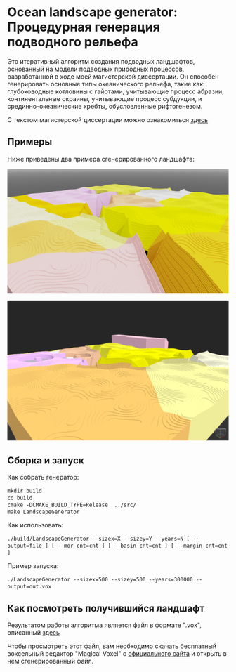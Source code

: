 # Ocean landscape generator: Процедурная генерация подводного рельефа

Это итеративный алгоритм создания подводных ландшафтов, основанный на модели подводных природных процессов, разработанной в ходе моей магистерской диссертации. Он способен генерировать основные типы океанического рельефа, такие как: глубоководные котловины с гайотами, учитывающие процесс абразии, континентальные окраины, учитывающие процесс субдукции, и срединно-океанические хребты, обусловленные рифтогенезом.

С текстом магистерской диссертации можно ознакомиться [здесь](https://github.com/GitCaptain/ocean-landscape/blob/master/data/thesis.pdf)

## Примеры

Ниже приведены два примера сгенерированного ландшафта:

![Пример 1](https://github.com/GitCaptain/ocean-landscape/blob/master/data/examples/landscape.png)

![Пример 2](https://github.com/GitCaptain/ocean-landscape/blob/master/data/examples/noise_relief.png)

## Сборка и запуск

Как собрать генератор:
```
mkdir build
cd build
cmake -DCMAKE_BUILD_TYPE=Release  ../src/
make LandscapeGenerator
```

Как использовать:
```
./build/LandscapeGenerator --sizex=X --sizey=Y --years=N [ --output=file ] [ --mor-cnt=cnt ] [ --basin-cnt=cnt ] [ --margin-cnt=cnt ]
```

Пример запуска:
```
./LandscapeGenerator --sizex=500 --sizey=500 --years=300000 --output=out.vox
```

## Как посмотреть получившийся ландшафт

Результатом работы алгоритма является файл в формате ".vox", описанный [здесь](https://github.com/ephtracy/voxel-model/tree/master)

Чтобы просмотреть этот файл, вам необходимо скачать бесплатный воксельный редактор "Magical Voxel" с [официального сайта](https://ephtracy.github.io) и
открыть в нем сгенерированный файл.

